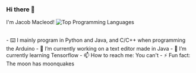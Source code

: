 ### Hi there 👋

I'm Jacob Macleod!
![Top Programming Languages](https://github-readme-stats.vercel.app/api/top-langs/?username=jacob-macleod&theme=buefy&layout=compact)

<br>
- ⌨️ I mainly program in Python and Java, and C/C++ when programming the Arduino
- 🔭 I’m currently working on a text editor made in Java
- 🌱 I’m currently learning Tensorflow
- 📫 How to reach me: You can't
- ⚡ Fun fact: The moon has moonquakes
